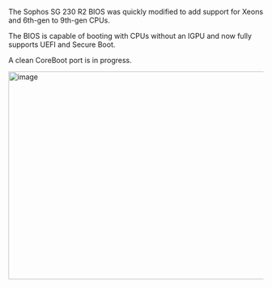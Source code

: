 The Sophos SG 230 R2 BIOS was quickly modified to add support for Xeons and 6th-gen to 9th-gen CPUs.

The BIOS is capable of booting with CPUs without an IGPU and now fully supports UEFI and Secure Boot.

A clean CoreBoot port is in progress.

<img width="1139" height="411" alt="image" src="https://github.com/user-attachments/assets/b4217279-6cb6-468d-801b-f94ff3fd8f04" />
